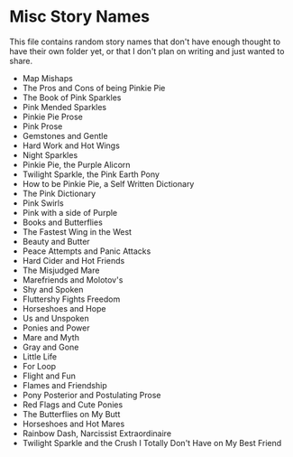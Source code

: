 # Misc Story Names

This file contains random story names that don't have enough thought to have their own folder yet, or that I don't plan on writing and just wanted to share.

- Map Mishaps
- The Pros and Cons of being Pinkie Pie
- The Book of Pink Sparkles
- Pink Mended Sparkles
- Pinkie Pie Prose
- Pink Prose
- Gemstones and Gentle
- Hard Work and Hot Wings
- Night Sparkles
- Pinkie Pie, the Purple Alicorn
- Twilight Sparkle, the Pink Earth Pony
- How to be Pinkie Pie, a Self Written Dictionary
- The Pink Dictionary
- Pink Swirls
- Pink with a side of Purple
- Books and Butterflies
- The Fastest Wing in the West
- Beauty and Butter
- Peace Attempts and Panic Attacks
- Hard Cider and Hot Friends
- The Misjudged Mare
- Marefriends and Molotov's
- Shy and Spoken
- Fluttershy Fights Freedom
- Horseshoes and Hope
- Us and Unspoken
- Ponies and Power
- Mare and Myth
- Gray and Gone
- Little Life
- For Loop
- Flight and Fun
- Flames and Friendship
- Pony Posterior and Postulating Prose
- Red Flags and Cute Ponies
- The Butterflies on My Butt
- Horseshoes and Hot Mares
- Rainbow Dash, Narcissist Extraordinaire
- Twilight Sparkle and the Crush I Totally Don't Have on My Best Friend
